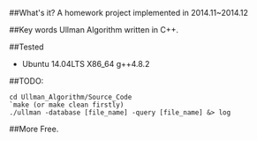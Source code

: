 ##What's it?
A homework project implemented in 2014.11~2014.12

##Key words
Ullman Algorithm written in C++. 

##Tested
- Ubuntu 14.04LTS X86_64 g++4.8.2

##TODO:

```
cd Ullman_Algorithm/Source_Code
`make (or make clean firstly)
./ullman -database [file_name] -query [file_name] &> log
```

##More
Free.

